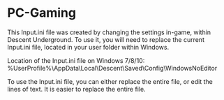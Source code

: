 # PC-Gaming

This Input.ini file was created by changing the settings in-game, within Descent Underground.
To use it, you will need to replace the current Input.ini file, located in your user folder within Windows.

Location of the Input.ini file on Windows 7/8/10: %UserProfile%\AppData\Local\Descent\Saved\Config\WindowsNoEditor

To use the Input.ini file, you can either replace the entire file, or edit the lines of text. It is easier to replace the entire file.
